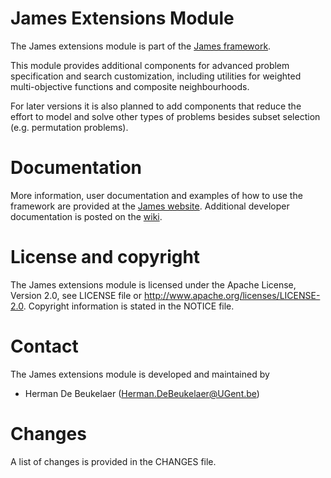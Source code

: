 James Extensions Module
=======================

The James extensions module is part of the [James framework][james-github].

This module provides additional components for advanced problem specification and search customization,
including utilities for weighted multi-objective functions and composite neighbourhoods.

For later versions it is also planned to add components that reduce the effort to model and solve other
types of problems besides subset selection (e.g. permutation problems).
  
Documentation
=============  

More information, user documentation and examples of how to use the framework are provided at the [James website][james-website].
Additional developer documentation is posted on the [wiki][james-wiki].

License and copyright
=====================

The James extensions module is licensed under the Apache License, Version 2.0, see LICENSE file or http://www.apache.org/licenses/LICENSE-2.0.
Copyright information is stated in the NOTICE file.

Contact
=======

The James extensions module is developed and maintained by

 - Herman De Beukelaer (Herman.DeBeukelaer@UGent.be)
 
Changes
=======

A list of changes is provided in the CHANGES file.


[james-github]:  https://github.com/hdbeukel/james
[james-website]: http://www.jamesframework.org
[james-wiki]:    https://github.com/hdbeukel/james/wiki

